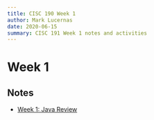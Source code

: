 ```yaml
---
title: CISC 190 Week 1
author: Mark Lucernas
date: 2020-06-15
summary: CISC 191 Week 1 notes and activities
---
```



# Week 1

## Notes

  - [Week 1: Java Review](../notes/w-1)

